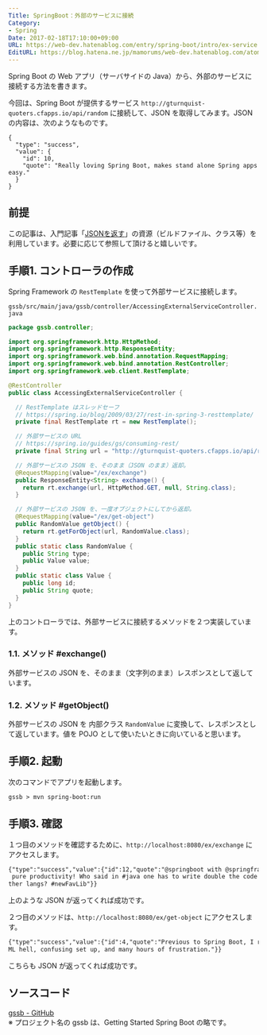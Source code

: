 ```yaml
---
Title: SpringBoot：外部のサービスに接続
Category:
- Spring
Date: 2017-02-18T17:10:00+09:00
URL: https://web-dev.hatenablog.com/entry/spring-boot/intro/ex-service
EditURL: https://blog.hatena.ne.jp/mamorums/web-dev.hatenablog.com/atom/entry/10328749687179106615
---
```


Spring Boot の Web アプリ（サーバサイドの Java）から、外部のサービスに接続する方法を書きます。

今回は、Spring Boot が提供するサービス `http://gturnquist-quoters.cfapps.io/api/random` に接続して、JSON を取得してみます。JSON の内容は、次のようなものです。

```
{
  "type": "success",
  "value": {
    "id": 10,
    "quote": "Really loving Spring Boot, makes stand alone Spring apps easy."
  }
}
```


## 前提
この記事は、入門記事「[JSONを返す](/entry/spring-boot/intro/response-json)」の資源（ビルドファイル、クラス等）を利用しています。必要に応じて参照して頂けると嬉しいです。


## 手順1. コントローラの作成
Spring Framework の `RestTemplate` を使って外部サービスに接続します。

`gssb/src/main/java/gssb/controller/AccessingExternalServiceController.java`

```java
package gssb.controller;

import org.springframework.http.HttpMethod;
import org.springframework.http.ResponseEntity;
import org.springframework.web.bind.annotation.RequestMapping;
import org.springframework.web.bind.annotation.RestController;
import org.springframework.web.client.RestTemplate;

@RestController
public class AccessingExternalServiceController {

  // RestTemplate はスレッドセーフ
  // https://spring.io/blog/2009/03/27/rest-in-spring-3-resttemplate/
  private final RestTemplate rt = new RestTemplate();

  // 外部サービスの URL 
  // https://spring.io/guides/gs/consuming-rest/
  private final String url = "http://gturnquist-quoters.cfapps.io/api/random";

  // 外部サービスの JSON を、そのまま（JSON のまま）返却。
  @RequestMapping(value="/ex/exchange")
  public ResponseEntity<String> exchange() {
    return rt.exchange(url, HttpMethod.GET, null, String.class);
  }

  // 外部サービスの JSON を、一度オブジェクトにしてから返却。
  @RequestMapping(value="/ex/get-object")
  public RandomValue getObject() {
    return rt.getForObject(url, RandomValue.class);
  }
  public static class RandomValue {
    public String type;
    public Value value;   
  }
  public static class Value {
    public long id;
    public String quote;
  }
}
```

上のコントローラでは、外部サービスに接続するメソッドを２つ実装しています。

### 1.1. メソッド #exchange()
外部サービスの JSON を、そのまま（文字列のまま）レスポンスとして返しています。

### 1.2. メソッド #getObject()
外部サービスの JSON を 内部クラス `RandomValue` に変換して、レスポンスとして返しています。値を POJO として使いたいときに向いていると思います。


## 手順2. 起動
次のコマンドでアプリを起動します。

```txt
gssb > mvn spring-boot:run
```

## 手順3. 確認
１つ目のメソッドを確認するために、`http://localhost:8080/ex/exchange` にアクセスします。

```txt
{"type":"success","value":{"id":12,"quote":"@springboot with @springframework is
 pure productivity! Who said in #java one has to write double the code than in o
ther langs? #newFavLib"}}
```
上のような JSON が返ってくれば成功です。

２つ目のメソッドは、`http://localhost:8080/ex/get-object` にアクセスします。

```txt
{"type":"success","value":{"id":4,"quote":"Previous to Spring Boot, I remember X
ML hell, confusing set up, and many hours of frustration."}}
```

こちらも JSON が返ってくれば成功です。


## ソースコード
[gssb - GitHub](https://github.com/mamorum/blog-code/tree/master/gssb)  
※ プロジェクト名の gssb は、Getting Started Spring Boot の略です。
